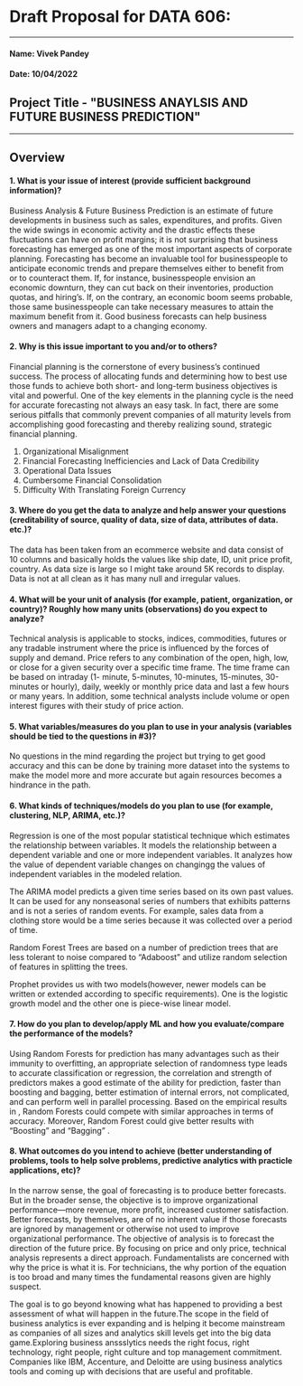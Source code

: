 # Draft Proposal for DATA 606:

_______________________________________________________________________________

#### Name: Vivek Pandey
#### Date: 10/04/2022

## Project Title - "BUSINESS ANAYLSIS AND FUTURE BUSINESS PREDICTION"

___________________________________________________________________________

## Overview

#### 1. What is your issue of interest (provide sufficient background information)?

Business Analysis & Future Business Prediction is an estimate of future
developments in business such as sales, expenditures, and profits. Given the wide
swings in economic activity and the drastic effects these fluctuations can have on
profit margins; it is not surprising that business forecasting has emerged as one of
the most important aspects of corporate planning. Forecasting has become an
invaluable tool for businesspeople to anticipate economic trends and prepare
themselves either to benefit from or to counteract them. If, for instance,
businesspeople envision an economic downturn, they can cut back on their
inventories, production quotas, and hiring’s. If, on the contrary, an economic boom
seems probable, those same businesspeople can take necessary measures to attain
the maximum benefit from it. Good business forecasts can help business owners and
managers adapt to a changing economy.

#### 2. Why is this issue important to you and/or to others?

Financial planning is the cornerstone of every business’s continued success. The
process of allocating funds and determining how to best use those funds to achieve
both short- and long-term business objectives is vital and powerful.
One of the key elements in the planning cycle is the need for accurate forecasting
not always an easy task. In fact, there are some serious pitfalls that commonly
prevent companies of all maturity levels from accomplishing good forecasting and
thereby realizing sound, strategic financial planning.
1. Organizational Misalignment
2. Financial Forecasting Inefficiencies and Lack of Data Credibility
3. Operational Data Issues
4. Cumbersome Financial Consolidation
5. Difficulty With Translating Foreign Currency


#### 3. Where do you get the data to analyze and help answer your questions (creditability of source, quality of data, size of data, attributes of data. etc.)?

The data has been taken from an ecommerce website and data consist of 10 columns and basically holds the values like ship date, ID, unit price profit, country. As data size is large so I might take around 5K records to display. Data is not at all clean as it has many null and irregular values.

#### 4. What will be your unit of analysis (for example, patient, organization, or country)? Roughly how many units (observations) do you expect to analyze?

Technical analysis is applicable to stocks, indices, commodities, futures or any
tradable instrument where the price is influenced by the forces of supply and
demand. Price refers to any combination of the open, high, low, or close for a given
security over a specific time frame. The time frame can be based on intraday (1-
minute, 5-minutes, 10-minutes, 15-minutes, 30-minutes or hourly), daily, weekly or
monthly price data and last a few hours or many years. In addition, some technical
analysts include volume or open interest figures with their study of price action.

#### 5. What variables/measures do you plan to use in your analysis (variables should be tied to the questions in #3)?

No questions in the mind regarding the project but trying to get good accuracy and this can be done by training more dataset into the systems to make the model more and more accurate but again resources becomes a hindrance in the path.

#### 6. What kinds of techniques/models do you plan to use (for example, clustering, NLP, ARIMA, etc.)?

Regression is one of the most popular statistical technique which estimates
the relationship between variables. It models the relationship between a
dependent variable and one or more independent variables. It analyzes
how the value of dependent variable changes on changingg the values of
independent variables in the modeled relation.

The ARIMA model predicts a given time series based on its own past
values. It can be used for any nonseasonal series of numbers that exhibits
patterns and is not a series of random events. For example, sales data from
a clothing store would be a time series because it was collected over a
period of time.

Random Forest Trees are based on a number of prediction trees that are
less tolerant to noise compared to “Adaboost” and utilize random selection
of features in splitting the trees.

Prophet provides us with two models(however, newer models can be
written or extended according to specific requirements). One is
the logistic growth model and the other one is piece-wise linear model.

#### 7. How do you plan to develop/apply ML and how you evaluate/compare the performance of the models?

Using Random Forests for prediction has many advantages such as their
immunity to overfitting, an appropriate selection of randomness type leads
to accurate classification or regression, the correlation and strength of
predictors makes a good estimate of the ability for prediction, faster than
boosting and bagging, better estimation of internal errors, not complicated,
and can perform well in parallel processing. Based on the empirical results
in , Random Forests could compete with similar approaches in terms of
accuracy. Moreover,  Random Forest could give
better results with “Boosting” and “Bagging” .

#### 8. What outcomes do you intend to achieve (better understanding of problems, tools to help solve problems, predictive analytics with practicle applications, etc)?

In the narrow sense, the goal of forecasting is to produce better forecasts. But
in the broader sense, the objective is to improve organizational performance—more
revenue, more profit, increased customer satisfaction. Better forecasts, by
themselves, are of no inherent value if those forecasts are ignored by
management or otherwise not used to improve organizational performance.
 The objective of analysis is to forecast the direction of the future price. By
focusing on price and only price, technical analysis represents a direct approach.
Fundamentalists are concerned with why the price is what it is. For technicians, the
why portion of the equation is too broad and many times the fundamental reasons
given are highly suspect.

The goal is to go beyond knowing what has happened to providing a best assessment
of what will happen in the future.The scope in the field of business analytics is ever
expanding and is helping it become mainstream as companies of all sizes and
analytics skill levels get into the big data game.Exploring business anssslytics needs
the right focus, right technology, right people, right culture and top management
commitment. Companies like IBM, Accenture, and Deloitte are using business
analytics tools and coming up with decisions that are useful and profitable.


```python

```
